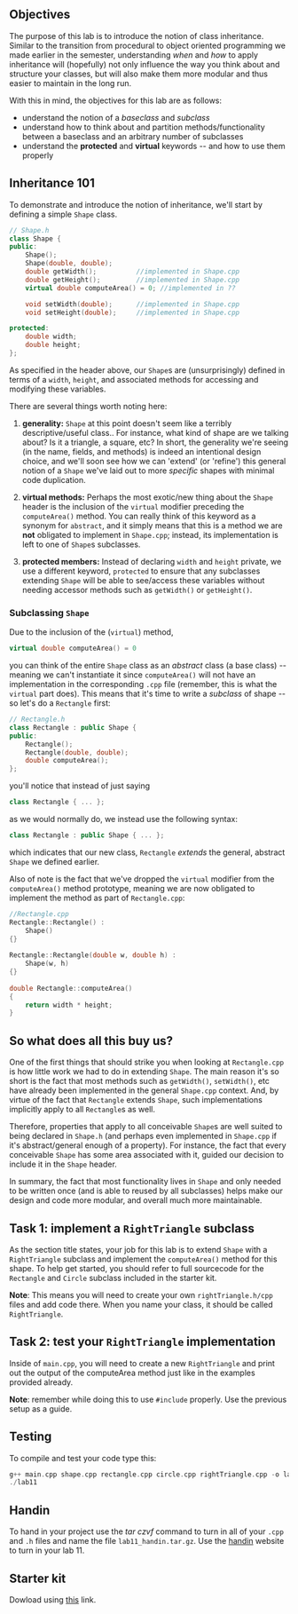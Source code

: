 ## Objectives

The purpose of this lab is to introduce the notion of class inheritance. Similar to the 
transition from procedural to object oriented programming we made earlier in the
semester, understanding *when* and *how* to apply inheritance will 
(hopefully) not only influence the way you think about and structure your classes, but 
will also make them more modular and thus easier to maintain in the long run.

With this in mind, the objectives for this lab are as follows:

* understand the notion of a *baseclass* and *subclass*
* understand how to think about and partition methods/functionality between a baseclass 
and an arbitrary number of subclasses
* understand the **protected** and **virtual** keywords -- and how to use them properly

## Inheritance 101

To demonstrate and introduce the notion of inheritance, we'll start by defining a simple
`Shape` class.

```c++
// Shape.h
class Shape {
public:
    Shape();
    Shape(double, double);
    double getWidth();			//implemented in Shape.cpp
    double getHeight();			//implemented in Shape.cpp
    virtual double computeArea() = 0; //implemented in ??

    void setWidth(double);		//implemented in Shape.cpp
    void setHeight(double);		//implemented in Shape.cpp

protected:
    double width;
    double height;
};
```

As specified in the header above, our `Shape`s are (unsurprisingly) defined in terms of
a `width`, `height`, and associated methods for accessing and modifying these variables.

There are several things worth noting here:

1. **generality:** `Shape` at this point doesn't seem like a terribly descriptive/useful
class.. For instance, what kind of shape are we talking about? Is it a triangle, a 
square, etc? In short, the generality we're seeing (in the name, fields, and methods) is 
indeed an intentional design choice, and we'll soon see how we can 'extend' (or 'refine') 
this general notion of a `Shape` we've laid out to more *specific* shapes with minimal 
code duplication.

2. **virtual methods:** Perhaps the most exotic/new thing about the `Shape` header is 
the inclusion of the `virtual` modifier preceding the `computeArea()` method. 
You can really think of this keyword as a synonym for `abstract`, and it simply 
means that this is a method we are **not** obligated to implement in `Shape.cpp`;
instead, its implementation is left to one of `Shape`s subclasses.

3. **protected members:** Instead of declaring `width` and `height` private, we use a 
different keyword, `protected` to ensure that any subclasses extending `Shape` will be
able to see/access these variables without needing accessor methods such as 
`getWidth()` or `getHeight()`.

### Subclassing `Shape`

Due to the inclusion of the (`virtual`) method,
```c++
virtual double computeArea() = 0
```

you can think of the entire `Shape` class as an *abstract* class (a base class) -- meaning we 
can't instantiate it since `computeArea()` will not have an implementation in the 
corresponding `.cpp` file (remember, this is what the `virtual` part does). This means 
that it's time to write a *subclass* of shape -- so let's do a `Rectangle` first:

```c++
// Rectangle.h
class Rectangle : public Shape {
public:
    Rectangle();
    Rectangle(double, double);
    double computeArea();
};
```
you'll notice that instead of just saying 
```c++
class Rectangle { ... };
```
as we would normally do, we instead use the following syntax:
```C++
class Rectangle : public Shape { ... };
```
which indicates that our new class, `Rectangle` *extends* the general, abstract `Shape` 
we defined earlier.

Also of note is the fact that we've dropped the `virtual` modifier from the 
`computeArea()` method prototype, meaning we are now obligated to implement the method as 
part of `Rectangle.cpp`:

```c++
//Rectangle.cpp
Rectangle::Rectangle() :
    Shape()
{}
​
Rectangle::Rectangle(double w, double h) :
    Shape(w, h)
{}
​
double Rectangle::computeArea()
{
    return width * height;
}
```

## So what does all this buy us?

One of the first things that should strike you when looking at `Rectangle.cpp` is how 
little work we had to do in extending `Shape`. The main reason it's so short is the fact 
that most methods such as `getWidth()`, `setWidth()`, etc have already been implemented in
the general `Shape.cpp` context. And, by virtue of the fact that `Rectangle` extends 
`Shape`, such implementations implicitly apply to all `Rectangle`s as well.

Therefore, properties that apply to all conceivable `Shape`s are well suited 
to being declared in `Shape.h` (and perhaps even implemented in `Shape.cpp` if it's
abstract/general enough of a property). For instance, the fact that every conceivable 
`Shape` has some area associated with it, guided our decision to include it in the 
`Shape` header.

In summary, the fact that most functionality lives in `Shape` and only needed to be written
once (and is able to reused by all subclasses) helps make our design and code more modular,
and overall much more maintainable.

## Task 1: implement a `RightTriangle` subclass

As the section title states, your job for this lab is to extend `Shape` with a 
`RightTriangle` subclass and implement the `computeArea()` method for this shape. To 
help get started, you should refer to full sourcecode for the `Rectangle` and `Circle` subclass 
included in the starter kit.

**Note**: This means you will need to create your own `rightTriangle.h/cpp` files and add
code there. When you name your class, it should be called `RightTriangle`.

## Task 2: test your `RightTriangle` implementation

Inside of `main.cpp`, you will need to create a new `RightTriangle` and print out
the output of the computeArea method just like in the examples provided already.

**Note**: remember while doing this to use `#include` properly. Use the previous
setup as a guide.

## Testing

To compile and test your code type this:

```c++
g++ main.cpp shape.cpp rectangle.cpp circle.cpp rightTriangle.cpp -o lab11
./lab11
```

## Handin

To hand in your project use the *tar czvf* command to turn in all of your `.cpp` and `.h` files and name the file `lab11_handin.tar.gz`. Use the [handin](http://handin.cs.clemson.edu/courses) website to turn in your lab 11.

## Starter kit
Dowload using [this](https://github.com/Welchd1/cpsc210-labs/releases/download/9.0/lab9.tar.gz) link.
